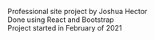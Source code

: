 Professional site project by Joshua Hector\
Done using React and Bootstrap\
Project started in February of 2021

